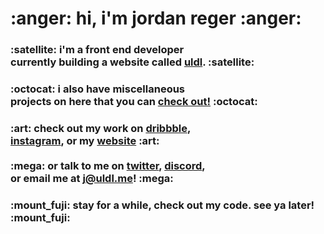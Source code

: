 <h1>
  :anger: hi, i'm jordan reger :anger:
</h1>

<h3>
  :satellite: i'm a front end developer <br>
  currently building a website called <a href="https://uldl.me">uldl</a>. :satellite:
</h3>

<h3>
  :octocat: i also have miscellaneous <br>
  projects on here that you can <a href="https://github.com/dwnlnk?tab=repositories">check out!</a> :octocat:
</h3>

<h3>
  :art: check out my work on <a href="https://dribbble.com/dwnlnk">dribbble</a>,
  <br>
  <a href="https://instagram.com/juldl">instagram</a>, or my <a href="https://j.uldl.me">website</a> :art:
  <br>
  <br>
   :mega: or talk to me on <a href="https://twitter.com/jatuldl">twitter</a>, <a href="https://discord.lunr.dev">discord</a>,
  <br>
  or email me at <a href="mailto:j@uldl.me">j@uldl.me</a>! :mega:
</h3>

<h3>
  :mount_fuji: stay for a while, check out my code. see ya later! :mount_fuji:
</h3>
